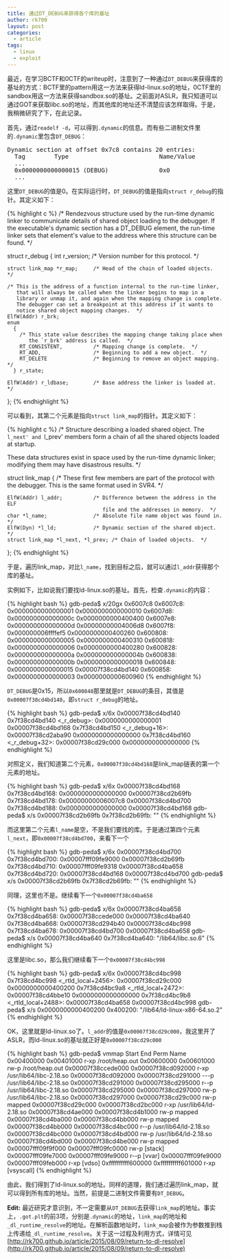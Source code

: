 ```yaml
---
title: 通过DT_DEBUG来获得各个库的基址
author: rk700
layout: post
categories:
  - article
tags:
  - linux
  - exploit
---
```


最近，在学习BCTF和0CTF的writeup时，注意到了一种通过`DT_DEBUG`来获得库的基址的方式：BCTF里的pattern用这一方法来获得ld-linux.so的地址，0CTF里的sandbox用这一方法来获得sandbox.so的基址。之前面对ASLR，我只知道可以通过GOT来获取libc.so的地址，而其他库的地址还不清楚应该怎样取得。于是，我稍微研究了下，在此记录。

首先，通过`readelf -d`，可以得到`.dynamic`的信息。而有些二进制文件里的`.dynamic`里包含`DT_DEBUG`：

<pre>
Dynamic section at offset 0x7c8 contains 20 entries:
  Tag        Type                         Name/Value
  ...
  0x0000000000000015 (DEBUG)              0x0
  ...
</pre>

这里`DT_DEBUG`的值是0。在实际运行时，`DT_DEBUG`的值是指向`struct r_debug`的指针。其定义如下：

{% highlight c %}
/* Rendezvous structure used by the run-time dynamic linker to communicate
   details of shared object loading to the debugger.  If the executable's
   dynamic section has a DT_DEBUG element, the run-time linker sets that
   element's value to the address where this structure can be found.  */

struct r_debug
  { 
    int r_version;              /* Version number for this protocol.  */

    struct link_map *r_map;     /* Head of the chain of loaded objects.  */

    /* This is the address of a function internal to the run-time linker,
       that will always be called when the linker begins to map in a
       library or unmap it, and again when the mapping change is complete.
       The debugger can set a breakpoint at this address if it wants to
       notice shared object mapping changes.  */
    ElfW(Addr) r_brk;
    enum
      { 
        /* This state value describes the mapping change taking place when
           the `r_brk' address is called.  */
        RT_CONSISTENT,          /* Mapping change is complete.  */
        RT_ADD,                 /* Beginning to add a new object.  */
        RT_DELETE               /* Beginning to remove an object mapping.  */
      } r_state;

    ElfW(Addr) r_ldbase;        /* Base address the linker is loaded at.  */
  };
{% endhighlight %}

可以看到，其第二个元素是指向`struct link_map`的指针。其定义如下：

{% highlight c %}
/* Structure describing a loaded shared object.  The `l_next' and `l_prev'
   members form a chain of all the shared objects loaded at startup.

   These data structures exist in space used by the run-time dynamic linker;
   modifying them may have disastrous results.  */

struct link_map
  {
    /* These first few members are part of the protocol with the debugger.
       This is the same format used in SVR4.  */

    ElfW(Addr) l_addr;          /* Difference between the address in the ELF
                                   file and the addresses in memory.  */
    char *l_name;               /* Absolute file name object was found in.  */
    ElfW(Dyn) *l_ld;            /* Dynamic section of the shared object.  */
    struct link_map *l_next, *l_prev; /* Chain of loaded objects.  */
  };
{% endhighlight %}

于是，遍历link_map，对比`l_name`，找到目标之后，就可以通过`l_addr`获得那个库的基址。

实例如下，比如说我们要找ld-linux.so的基址。首先，检查`.dynamic`的内容：

{% highlight bash %}
gdb-peda$ x/20gx 0x6007c8
0x6007c8:       0x0000000000000001      0x0000000000000010
0x6007d8:       0x000000000000000c      0x0000000000400400
0x6007e8:       0x000000000000000d      0x00000000004006d8
0x6007f8:       0x000000006ffffef5      0x0000000000400260
0x600808:       0x0000000000000005      0x0000000000400310
0x600818:       0x0000000000000006      0x0000000000400280
0x600828:       0x000000000000000a      0x000000000000004b
0x600838:       0x000000000000000b      0x0000000000000018
0x600848:       0x0000000000000015      0x00007f38cd4bd140
0x600858:       0x0000000000000003      0x0000000000600960
{% endhighlight %}

`DT_DEBUG`是0x15，所以`0x600848`那里就是`DT_DEBUG`的条目，其值是`0x00007f38cd4bd140`，即`struct r_debug`的地址。

{% highlight bash %}
gdb-peda$ x/6x 0x00007f38cd4bd140
0x7f38cd4bd140 <_r_debug>:      0x0000000000000001      0x00007f38cd4bd168
0x7f38cd4bd150 <_r_debug+16>:   0x00007f38cd2aba90      0x0000000000000000
0x7f38cd4bd160 <_r_debug+32>:   0x00007f38cd29c000      0x0000000000000000
{% endhighlight %}

对照定义，我们知道第二个元素，`0x00007f38cd4bd168`是link_map链表的第一个元素的地址。

{% highlight bash %}
gdb-peda$ x/6x 0x00007f38cd4bd168
0x7f38cd4bd168: 0x0000000000000000      0x00007f38cd2b69fb
0x7f38cd4bd178: 0x00000000006007c8      0x00007f38cd4bd700
0x7f38cd4bd188: 0x0000000000000000      0x00007f38cd4bd168
gdb-peda$ x/s 0x00007f38cd2b69fb
0x7f38cd2b69fb: ""
{% endhighlight %}

而这里第二个元素`l_name`是空，不是我们要找的库。于是通过第四个元素`l_next`，即`0x00007f38cd4bd700`，来看下一个

{% highlight bash %}
gdb-peda$ x/6x 0x00007f38cd4bd700
0x7f38cd4bd700: 0x00007fff09fe9000      0x00007f38cd2b69fb
0x7f38cd4bd710: 0x00007fff09fe9318      0x00007f38cd4ba658
0x7f38cd4bd720: 0x00007f38cd4bd168      0x00007f38cd4bd700
gdb-peda$ x/s 0x00007f38cd2b69fb
0x7f38cd2b69fb: ""
{% endhighlight %}

同理，这里也不是。继续看下一个`0x00007f38cd4ba658`

{% highlight bash %}
gdb-peda$ x/6x 0x00007f38cd4ba658
0x7f38cd4ba658: 0x00007f38ccede000      0x00007f38cd4ba640
0x7f38cd4ba668: 0x00007f38cd294b40      0x00007f38cd4bc998
0x7f38cd4ba678: 0x00007f38cd4bd700      0x00007f38cd4ba658
gdb-peda$ x/s 0x00007f38cd4ba640
0x7f38cd4ba640: "/lib64/libc.so.6"
{% endhighlight %}

这里是libc.so，那么我们继续看下一个`0x00007f38cd4bc998`

{% highlight bash %}
gdb-peda$ x/6x 0x00007f38cd4bc998
0x7f38cd4bc998 <_rtld_local+2456>:      0x00007f38cd29c000      0x0000000000400200
0x7f38cd4bc9a8 <_rtld_local+2472>:      0x00007f38cd4bbe10      0x0000000000000000
0x7f38cd4bc9b8 <_rtld_local+2488>:      0x00007f38cd4ba658      0x00007f38cd4bc998
gdb-peda$ x/s 0x0000000000400200
0x400200:       "/lib64/ld-linux-x86-64.so.2"
{% endhighlight %}

OK，这里就是ld-linux.so了。`l_addr`的值是`0x00007f38cd29c000`，我这里开了ASLR，而ld-linux.so的基址就正好是`0x00007f38cd29c000`

{% highlight bash %}
gdb-peda$ vmmap
Start              End                Perm      Name
0x00400000         0x00401000         r-xp      /root/heap.out
0x00600000         0x00601000         rw-p      /root/heap.out
0x00007f38ccede000 0x00007f38cd092000 r-xp      /usr/lib64/libc-2.18.so
0x00007f38cd092000 0x00007f38cd291000 ---p      /usr/lib64/libc-2.18.so
0x00007f38cd291000 0x00007f38cd295000 r--p      /usr/lib64/libc-2.18.so
0x00007f38cd295000 0x00007f38cd297000 rw-p      /usr/lib64/libc-2.18.so
0x00007f38cd297000 0x00007f38cd29c000 rw-p      mapped
0x00007f38cd29c000 0x00007f38cd2bc000 r-xp      /usr/lib64/ld-2.18.so
0x00007f38cd4ae000 0x00007f38cd4b1000 rw-p      mapped
0x00007f38cd4ba000 0x00007f38cd4bb000 rw-p      mapped
0x00007f38cd4bb000 0x00007f38cd4bc000 r--p      /usr/lib64/ld-2.18.so
0x00007f38cd4bc000 0x00007f38cd4bd000 rw-p      /usr/lib64/ld-2.18.so
0x00007f38cd4bd000 0x00007f38cd4be000 rw-p      mapped
0x00007fff09f9f000 0x00007fff09fc0000 rw-p      [stack]
0x00007fff09fe7000 0x00007fff09fe9000 r--p      [vvar]
0x00007fff09fe9000 0x00007fff09feb000 r-xp      [vdso]
0xffffffffff600000 0xffffffffff601000 r-xp      [vsyscall]
{% endhighlight %}

由此，我们得到了ld-linux.so的地址。同样的道理，我们通过遍历link_map，就可以得到所有库的地址。当然，前提是二进制文件需要有`DT_DEBUG`。

**Edit:** 最近研究才意识到，不一定需要从`DT_DEBUG`去获得`link_map`的地址。事实上，`.got.plt`的前3项，分别是`.dynamic`的地址，`link_map`的地址和`_dl_runtime_resolve`的地址。在解析函数地址时，`link_map`会被作为参数推到栈上传递给`_dl_runtime_resolve`。关于这一过程及利用方式，详情可见[http://rk700.github.io/article/2015/08/09/return-to-dl-resolve](http://rk700.github.io/article/2015/08/09/return-to-dl-resolve)
